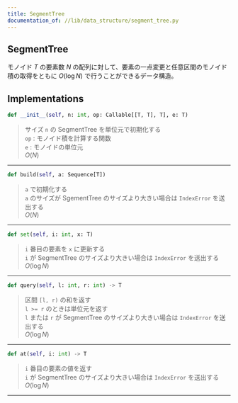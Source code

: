 ```yaml
---
title: SegmentTree
documentation_of: //lib/data_structure/segment_tree.py
---
```


## SegmentTree

モノイド $T$ の要素数 $N$ の配列に対して、要素の一点変更と任意区間のモノイド積の取得をともに $O(\log N)$ で行うことができるデータ構造。

## Implementations

```python
def __init__(self, n: int, op: Callable[[T, T], T], e: T)
```

> サイズ `n` の SegmentTree を単位元で初期化する<br>
> `op` : モノイド積を計算する関数<br>
> `e` : モノイドの単位元<br>
> $O(N)$

---

```python
def build(self, a: Sequence[T])
```

> `a` で初期化する<br>
> `a` のサイズが SgementTree のサイズより大きい場合は `IndexError` を送出する<br>
> $O(N)$

---

```python
def set(self, i: int, x: T)
```

> `i` 番目の要素を `x` に更新する<br>
> `i` が SegmentTree のサイズより大きい場合は `IndexError` を送出する<br>
> $O(\log{N})$

---

```python
def query(self, l: int, r: int) -> T
```

> 区間 `[l, r)` の和を返す<br>
> `l >= r` のときは単位元を返す<br>
> `l` または `r` が SegmentTree のサイズより大きい場合は `IndexError` を送出する<br>
> $O(\log{N})$

---

```python
def at(self, i: int) -> T
```

> `i` 番目の要素の値を返す<br>
> `i` が SegmentTree のサイズより大きい場合は `IndexError` を送出する<br>
> $O(\log{N})$

---
